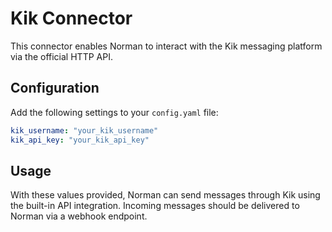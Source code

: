 # Kik Connector

This connector enables Norman to interact with the Kik messaging platform via the official HTTP API.

## Configuration

Add the following settings to your `config.yaml` file:
```yaml
kik_username: "your_kik_username"
kik_api_key: "your_kik_api_key"
```

## Usage

With these values provided, Norman can send messages through Kik using the built-in API integration. Incoming messages
should be delivered to Norman via a webhook endpoint.
